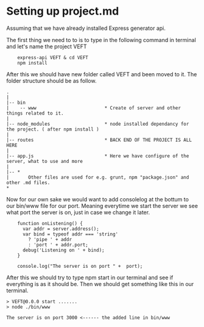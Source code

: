 # Setting up project.md
Assuming that we have already installed Express generator api. 

The first thing we need to to is to type in the following command in terminal and let's name the project VEFT

```	
	express-api VEFT & cd VEFT
	npm install
```

After this we should have new folder called VEFT and been moved to it. The folder structure should be as follow.


```
.
|
|-- bin				
|    -- www							* Create of server and other things related to it. 
|
|-- node_modules					* node installed dependancy for the project. ( after npm install )
| 									
|-- routes							* BACK END OF THE PROJECT IS ALL HERE
|
|-- app.js 							* Here we have configure of the server, what to use and more
|
|-- *
|       Other files are used for e.g. grunt, npm "package.json" and other .md files.
*
```

Now for our own sake we would want to add consolelog at the bottum to our bin/www file for our port. Meaning everytime we start the server we see what port the server is on, just in case we change it later.  

```
	function onListening() {
	  var addr = server.address();
	  var bind = typeof addr === 'string'
	    ? 'pipe ' + addr
	    : 'port ' + addr.port;
	  debug('Listening on ' + bind);
	}

	console.log("The server is on port " +  port);
```

After this we should try to type npm start in our terminal and see if everything is as it should be. Then we should get something like this in our terminal.

```
> VEFT@0.0.0 start .......
> node ./bin/www

The server is on port 3000 <------ the added line in bin/www
```